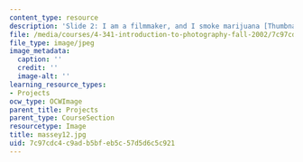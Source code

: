```yaml
---
content_type: resource
description: 'Slide 2: I am a filmmaker, and I smoke marijuana [Thumbnail]'
file: /media/courses/4-341-introduction-to-photography-fall-2002/7c97cdc4c9adb5bfeb5c57d5d6c5c921_massey12.jpg
file_type: image/jpeg
image_metadata:
  caption: ''
  credit: ''
  image-alt: ''
learning_resource_types:
- Projects
ocw_type: OCWImage
parent_title: Projects
parent_type: CourseSection
resourcetype: Image
title: massey12.jpg
uid: 7c97cdc4-c9ad-b5bf-eb5c-57d5d6c5c921
---
```

